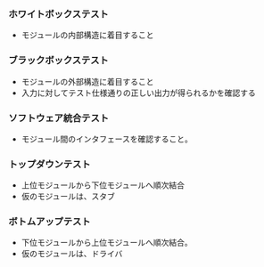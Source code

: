 ### ホワイトボックステスト
- モジュールの内部構造に着目すること
### ブラックボックステスト
- モジュールの外部構造に着目すること
- 入力に対してテスト仕様通りの正しい出力が得られるかを確認する
### ソフトウェア統合テスト
- モジュール間のインタフェースを確認すること。
### トップダウンテスト
- 上位モジュールから下位モジュールへ順次結合
- 仮のモジュールは、スタブ
### ボトムアップテスト
- 下位モジュールから上位モジュールへ順次結合。
- 仮のモジュールは、ドライバ

